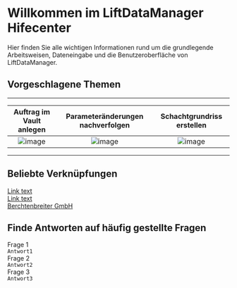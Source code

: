 # Willkommen im LiftDataManager Hifecenter

Hier finden Sie alle wichtigen Informationen rund um die grundlegende Arbeitsweisen, Dateneingabe und die Benutzeroberfläche von LiftDataManager.  

## Vorgeschlagene Themen

---
| Auftrag im Vault anlegen | Parameteränderungen nachverfolgen | Schachtgrundriss erstellen |
|:--:|:--:|:--:|
| ![image](//Docs/HelpImages/image1.png)|![image](//Docs/HelpImages/image2.png)|![image](//Docs/HelpImages/image3.png)|  
---

## Beliebte Verknüpfungen

[Link text](https://website-name.com)  
[Link text](https://website-name.com)  
[Berchtenbreiter GmbH](https://www.berchtenbreiter-gmbh.de/de/index.html)

## Finde Antworten auf häufig gestellte Fragen

Frage 1  
`Antwort1`  
Frage 2  
`Antwort2`  
Frage 3  
`Antwort3`
